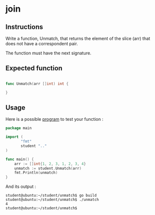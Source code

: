 # join
## Instructions

Write a function, Unmatch, that returns the element of the slice (arr) that does not have a correspondent pair.

The function must have the next signature.

## Expected function

```go

func Unmatch(arr []int) int {

}

```

## Usage

Here is a possible [program](TODO-LINK) to test your function :

```go
package main

import (
       "fmt"
       student ".."
)

func main() {
	arr := []int{1, 2, 3, 1, 2, 3, 4}
	unmatch := student.Unmatch(arr)
	fmt.Println(unmatch)
}
```

And its output :

```console
student@ubuntu:~/student/unmatch$ go build
student@ubuntu:~/student/unmatch$ ./unmatch
4
student@ubuntu:~/student/unmatch$ 
```
